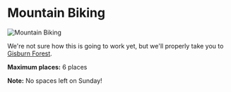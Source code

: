 Mountain Biking
===============

![Mountain Biking](/img/biking.png)

We're not sure how this is going to work yet, but we'll properly take you to [Gisburn Forest](http://www.forestry.gov.uk/forestry/infd-7xrf4t).

**Maximum places:** 6 places

**Note:** No spaces left on Sunday!